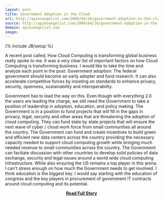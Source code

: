 ```yaml
---
layout: post
title: Government Adoption in the Cloud
url: http://apievangelist.com/2009/04/16/government-adoption-in-the-cloud/
source: http://apievangelist.com/2009/04/16/government-adoption-in-the-cloud/
domain: apievangelist.com
image: 
---
```

{% include JB/setup %}<p>A recent post called, How Cloud Computing is transforming global business really spoke to me. It was a very clear list of important factors on how Cloud Computing is transforming business. I would like to take the time and analyze each point in the post:
Government adoption: The federal government should become an early adopter and fund research. It can also accelerate competitive forces by insisting on standards to enhance privacy, security, openness, sustainability and interoperability.

Government has to lead the way on this. Even though with everything 2.0 the users are leading the charge, we still need the Government to take a position of leadership in adoption, education, and policy making.
The Government is in a position to fund projects that will fill in the gaps in privacy, legal, security and other areas that are threatening the adoption of cloud computing. They can fund state by state projects that will ensure the next wave of cyber / cloud work force from small communities all around the country.
The Government can fund and create incentives to build green and efficient new data centers across the country providing the necessary capacity needed to support cloud computing growth while bringing much needed revenue to small communities across the country.
The Government can faciliate discussion with other countries to develop solid policies of data exchange, security and legal issues around a world wide cloud computing infrastructure. While also ensuring the US remains a top player in this arena.
I can't stress enough on how much the Government needs to get involved. I think education is the biggest key. I would say starting with the education of congress and the key players in procurement of government IT contracts around cloud computing and its potential.


 




</p>
<center><p><a href="http://apievangelist.com/2009/04/16/government-adoption-in-the-cloud/" style='padding:25px; font-sze:18px; font-weight: bold;'>Read Full Story</a></p></center>
